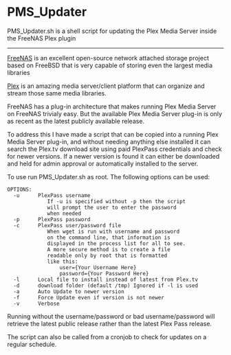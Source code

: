PMS_Updater
===========

PMS_Updater.sh is a shell script for updating the Plex Media Server inside the FreeNAS Plex plugin

---

<a href="http://www.freenas.org/">FreeNAS</a> is an excellent open-source network attached storage project based on FreeBSD that is very capable of storing even the largest media libraries

<a href="http://plex.tv">Plex</a> is an amazing media server/client platform that can organize and stream those same media libraries.

FreeNAS has a plug-in architecture that makes running Plex Media Server on FreeNAS trivialy easy.  But the available Plex Media Server plug-in is only as recent as the latest publicly available release.

To address this I have made a script that can be copied into a running Plex Media Server plug-in, and without needing anything else installed it can search the Plex.tv download site using paid PlexPass credentials and check for newer versions.  If a newer version is found it can either be downloaded and held for admin approval or automatically installed to the server.

To use run PMS_Updater.sh as root. The following options can be used:

```
OPTIONS:  
  -u      PlexPass username  
             If -u is specified without -p then the script
             will prompt the user to enter the password
             when needed  
  -p      PlexPass password  
  -c      PlexPass user/password file  
             When wget is run with username and password
             on the command line, that information is
             displayed in the process list for all to see.
             A more secure method is to create a file
             readable only by root that is formatted
             like this:  
                 user={Your Username Here}  
                 password={Your Password Here}  
  -l      Local file to install instead of latest from Plex.tv  
  -d      download folder (default /tmp) Ignored if -l is used  
  -a      Auto Update to newer version  
  -f      Force Update even if version is not newer  
  -v      Verbose  
```
   
Running without the username/password or bad username/password will retrieve the latest public release rather than the latest Plex Pass release.

The script can also be called from a cronjob to check for updates on a regular schedule.

